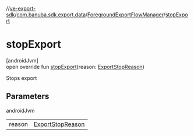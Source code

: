 //[ve-export-sdk](../../../index.md)/[com.banuba.sdk.export.data](../index.md)/[ForegroundExportFlowManager](index.md)/[stopExport](stop-export.md)

# stopExport

[androidJvm]\
open override fun [stopExport](stop-export.md)(reason: [ExportStopReason](../-export-stop-reason/index.md))

Stops export

## Parameters

androidJvm

| | |
|---|---|
| reason | [ExportStopReason](../-export-stop-reason/index.md) |
